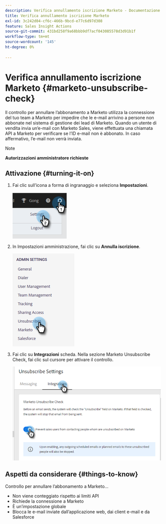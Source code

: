 ```yaml
---
description: Verifica annullamento iscrizione Marketo - Documentazione Marketo - Documentazione del prodotto
title: Verifica annullamento iscrizione Marketo
exl-id: 3c242d04-cf6c-466b-9bcd-e77c6d97d308
feature: Sales Insight Actions
source-git-commit: 431bd258f9a68bbb9df7acf043085578d3d91b1f
workflow-type: tm+mt
source-wordcount: '145'
ht-degree: 0%

---
```


# Verifica annullamento iscrizione Marketo {#marketo-unsubscribe-check}

Il controllo per annullare l’abbonamento a Marketo utilizza la connessione del tuo team a Marketo per impedire che le e-mail arrivino a persone non abbonate nel sistema di gestione dei lead di Marketo. Quando un utente di vendita invia un’e-mail con Marketo Sales, viene effettuata una chiamata API a Marketo per verificare se l’ID e-mail non è abbonato. In caso affermativo, l’e-mail non verrà inviata.

>[!NOTE]
>
>**Autorizzazioni amministratore richieste**

## Attivazione {#turning-it-on}

1. Fai clic sull’icona a forma di ingranaggio e seleziona **Impostazioni**.

   ![](assets/marketo-unsubscribe-check-1.png)

1. In Impostazioni amministrazione, fai clic su **Annulla iscrizione**.

   ![](assets/marketo-unsubscribe-check-2.png)

1. Fai clic su **Integrazioni** scheda. Nella sezione Marketo Unsubscribe Check, fai clic sul cursore per attivare il controllo.

   ![](assets/marketo-unsubscribe-check-3.png)

## Aspetti da considerare {#things-to-know}

Controllo per annullare l’abbonamento a Marketo...

* Non viene conteggiato rispetto ai limiti API
* Richiede la connessione a Marketo
* È un’impostazione globale
* Blocca le e-mail inviate dall’applicazione web, dai client e-mail e da Salesforce
